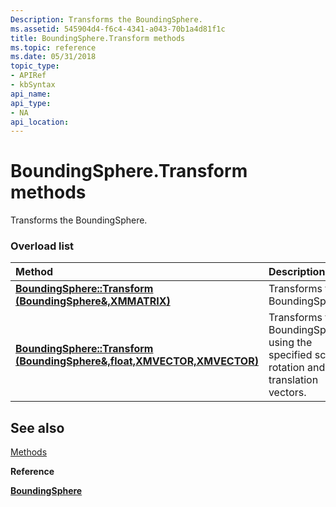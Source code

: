 ```yaml
---
Description: Transforms the BoundingSphere.
ms.assetid: 545904d4-f6c4-4341-a043-70b1a4d81f1c
title: BoundingSphere.Transform methods
ms.topic: reference
ms.date: 05/31/2018
topic_type: 
- APIRef
- kbSyntax
api_name: 
api_type: 
- NA
api_location: 
---
```


# BoundingSphere.Transform methods

Transforms the BoundingSphere.

### Overload list



| Method                                                                                                    | Description                                                                                           |
|:----------------------------------------------------------------------------------------------------------|:------------------------------------------------------------------------------------------------------|
| [**BoundingSphere::Transform (BoundingSphere&,XMMATRIX)**](/windows/win32/api/directxcollision/nf-directxcollision-boundingsphere-transform(boundingsphere__float_fxmvector_fxmvector))                | Transforms the BoundingSphere.<br/>                                                             |
| [**BoundingSphere::Transform (BoundingSphere&,float,XMVECTOR,XMVECTOR)**](/windows/win32/api/directxcollision/nf-directxcollision-boundingsphere-transform(boundingsphere__float_fxmvector_fxmvector)) | Transforms the BoundingSphere using the specified scale, rotation and translation vectors.<br/> |



## See also

<dl> <dt>

[Methods](boundingsphere-methods.md)
</dt> <dt>

**Reference**
</dt> <dt>

[**BoundingSphere**](/windows/win32/api/directxcollision/ns-directxcollision-boundingsphere)
</dt> </dl>

 

 